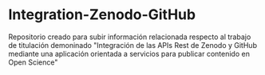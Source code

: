 # Integration-Zenodo-GitHub
Repositorio creado para subir información relacionada respecto al trabajo de titulación demoninado "Integración de las APIs Rest de Zenodo y GitHub mediante una aplicación orientada a servicios para publicar contenido en Open Science"
